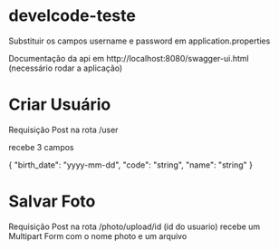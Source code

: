 # develcode-teste

Substituir os campos  username e password em application.properties

Documentação da api em http://localhost:8080/swagger-ui.html (necessário rodar a aplicação)

# Criar Usuário

Requisição Post na rota /user

recebe 3 campos

{
  "birth_date": "yyyy-mm-dd",
  "code": "string",
  "name": "string"
}

# Salvar Foto

Requisição Post na rota /photo/upload/id (id do usuario)
recebe um Multipart Form com o nome photo e um arquivo
